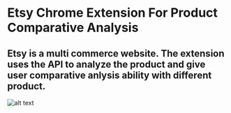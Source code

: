 # Etsy Chrome Extension For Product Comparative Analysis

## Etsy is a multi commerce website. The extension uses the API to analyze the product and give user comparative anlysis ability with different product. 

![alt text](https://i.ibb.co/h7hsJym/etsy-extensiono.png)
